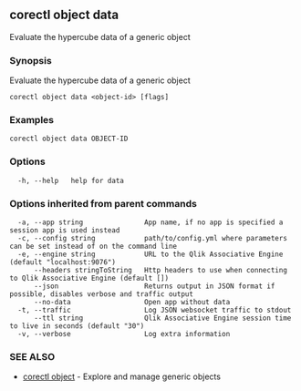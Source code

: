 ## corectl object data

Evaluate the hypercube data of a generic object

### Synopsis

Evaluate the hypercube data of a generic object

```
corectl object data <object-id> [flags]
```

### Examples

```
corectl object data OBJECT-ID
```

### Options

```
  -h, --help   help for data
```

### Options inherited from parent commands

```
  -a, --app string               App name, if no app is specified a session app is used instead
  -c, --config string            path/to/config.yml where parameters can be set instead of on the command line
  -e, --engine string            URL to the Qlik Associative Engine (default "localhost:9076")
      --headers stringToString   Http headers to use when connecting to Qlik Associative Engine (default [])
      --json                     Returns output in JSON format if possible, disables verbose and traffic output
      --no-data                  Open app without data
  -t, --traffic                  Log JSON websocket traffic to stdout
      --ttl string               Qlik Associative Engine session time to live in seconds (default "30")
  -v, --verbose                  Log extra information
```

### SEE ALSO

* [corectl object](corectl_object.md)	 - Explore and manage generic objects

